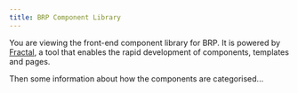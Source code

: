 ```yaml
---
title: BRP Component Library
---
```


You are viewing the front-end component library for BRP. It is powered by [Fractal](http://fractal.build/), a tool that enables the rapid development of components, templates and pages.

Then some information about how the components are categorised...
